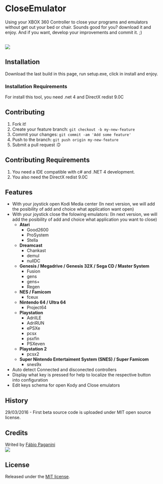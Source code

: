 # CloseEmulator

Using your XBOX 360 Controller to close your programs and emulators without get out your bed or chair. Sounds good for you? download it and enjoy. And if you want, develop your improvements and commit it. ;)

</br>
<img src='http://www.pgnsoft.com.br/images/CloseEmulatorPrint.png'/>

## Installation

Download the last build in this page, run setup.exe, click in install and enjoy.

### Installation Requirements

For install this tool, you need .net 4 and DirectX redist 9.0C

## Contributing

1. Fork it!
2. Create your feature branch: `git checkout -b my-new-feature`
3. Commit your changes: `git commit -am 'Add some feature'`
4. Push to the branch: `git push origin my-new-feature`
5. Submit a pull request :D

## Contributing Requirements

1. You need a IDE compatible with c# and .NET 4 development.
2. You also need the DirectX redist 9.0C

## Features
<ul>
<li>With your joystick open Kodi Media center  (In next version, we will add the posibility of add and choice what application want open)</li>
<li>
 With your joystick close the folowing emulators: (In next version, we will add the posibility of add and choice what application you want to close)
 <ul>
  <li>
    <b>Atari</b>
    <ul>
      <li>Good2600</li>
      <li>ProSystem</li>
      <li>Stella</li>
    </ul>
  </li>
  <li>
    <b>Dreamcast</b>
    <ul>
      <li>Chankast</li>
      <li>demul</li>
      <li>nullDC</li>
    </ul>
  </li>
  <li>
    <b>Genesis / Megadrive / Genesis 32X / Sega CD / Master System</b>
    <ul>
      <li>Fusion</li>
      <li>gens</li>
      <li>gens+</li>
      <li>Regen</li>
    </ul>
  </li>
  <li>
    <b>NES / Famicom</b>
    <ul>
      <li>fceux</li>
    </ul>
  </li>
  <li>
    <b>Nintendo 64 / Ultra 64</b>
    <ul>
      <li>Project64</li>
    </ul>
  </li>
   <li>
    <b>Playstation</b>
    <ul>
      <li>AdriILE</li>
      <li>AdriRUN</li>
      <li>ePSXe</li>
      <li>pcsx</li>
      <li>psxfin</li>
      <li>PSXeven</li>
    </ul>
  </li>
  <li>
    <b>Playstation 2</b>
    <ul>
      <li>pcsx2</li>
    </ul>
  </li>
  <li>
    <b>Super Nintendo Entertaiment System (SNES) / Super Famicom</b>
    <ul>
      <li>snes9x</li>
    </ul>
  </li>
 </ul>
</li>
<li>Auto detect Connected and disconected controllers</li>
<li>Display what key is pressed for help to localize the respective button into configuration</li>
<li>Edit keys schema for open Kody and Close emulators</li>
</ul>

## History

29/03/2016 - First beta source code is uploaded under MIT open source license.

## Credits
Writed by <a href="https://www.linkedin.com/in/fpaganini">Fábio Paganini
</br>
<img target='_fpaganini' src='http://www.pgnsoft.com.br/images/felix.gif' /></a>
## License

Released under the <a href="https://opensource.org/licenses/MIT">MIT license</a>.
